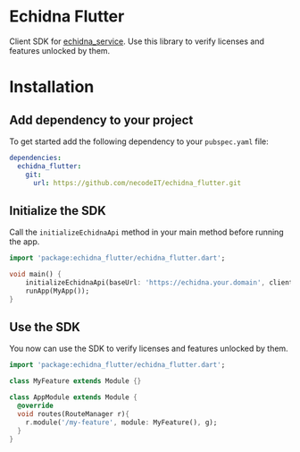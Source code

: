 # Echidna Flutter

Client SDK for [echidna_service](https://github.com/necodeIT/echidna_server). Use this library to verify licenses and features unlocked by them.

# Installation

## Add dependency to your project

To get started add the following dependency to your `pubspec.yaml` file:

```yaml
dependencies:
  echidna_flutter:
    git:
      url: https://github.com/necodeIT/echidna_flutter.git
```

## Initialize the SDK

Call the `initializeEchidnaApi` method in your main method before running the app.

```dart
import 'package:echidna_flutter/echidna_flutter.dart';

void main() {
    initializeEchidnaApi(baseUrl: 'https://echidna.your.domain', clientKey: 'your-client-key'; clientId: your-client-id);
    runApp(MyApp());
}
```

## Use the SDK

You now can use the SDK to verify licenses and features unlocked by them.

```dart
import 'package:echidna_flutter/echidna_flutter.dart';

class MyFeature extends Module {}

class AppModule extends Module {
  @override
  void routes(RouteManager r){
    r.module('/my-feature', module: MyFeature(), g);
  }
}
